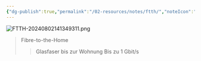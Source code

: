 ```yaml
---
{"dg-publish":true,"permalink":"/02-resources/notes/ftth/","noteIcon":"","updated":"2025-07-12T13:31:41.000+02:00"}
---
```


![FTTH-20240802141349311.png](/img/user/02%20-%20RESOURCES/Files/IMG/FTTH-20240802141349311.png)
>Fibre-to-the-Home
>>Glasfaser bis zur Wohnung
>>Bis zu 1 Gbit/s